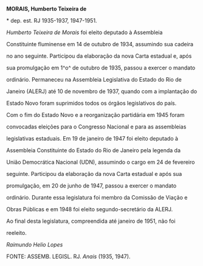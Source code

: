 **MORAIS, Humberto Teixeira de**



\* dep. est. RJ 1935-1937, 1947-1951.



*Humberto Teixeira de Morais* foi eleito deputado à Assembleia

Constituinte fluminense em 14 de outubro de 1934, assumindo sua cadeira

no ano seguinte. Participou da elaboração da nova Carta estadual e, após

sua promulgação em 1^o^ de outubro de 1935, passou a exercer o mandato

ordinário. Permaneceu na Assembleia Legislativa do Estado do Rio de

Janeiro (ALERJ) até 10 de novembro de 1937, quando com a implantação do

Estado Novo foram suprimidos todos os órgãos legislativos do país.



Com o fim do Estado Novo e a reorganização partidária em 1945 foram

convocadas eleições para o Congresso Nacional e para as assembleias

legislativas estaduais. Em 19 de janeiro de 1947 foi eleito deputado à

Assembleia Constituinte do Estado do Rio de Janeiro pela legenda da

União Democrática Nacional (UDN), assumindo o cargo em 24 de fevereiro

seguinte. Participou da elaboração da nova Carta estadual e após sua

promulgação, em 20 de junho de 1947, passou a exercer o mandato

ordinário. Durante essa legislatura foi membro da Comissão de Viação e

Obras Públicas e em 1948 foi eleito segundo-secretário da ALERJ.



Ao final desta legislatura, compreendida até janeiro de 1951, não foi

reeleito.



*Raimundo Helio Lopes*



FONTE: ASSEMB. LEGISL. RJ. *Anais* (1935, 1947).

